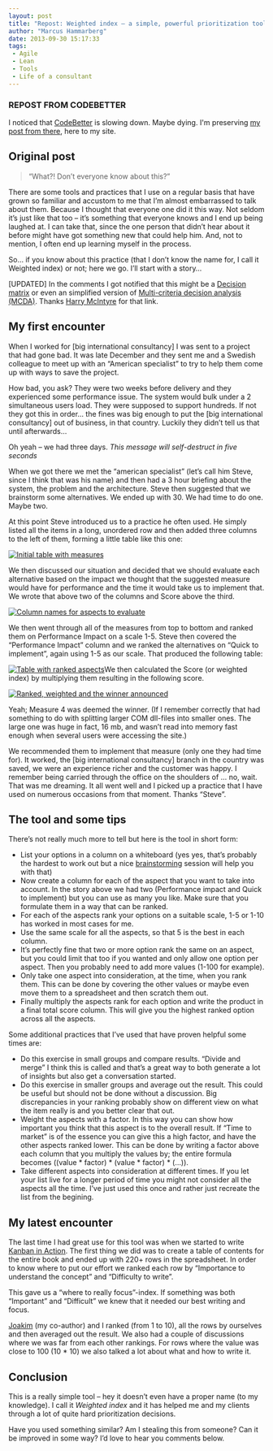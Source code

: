 ```yaml
---
layout: post
title: "Repost: Weighted index – a simple, powerful prioritization tool"
author: "Marcus Hammarberg"
date: 2013-09-30 15:17:33
tags:
 - Agile
 - Lean
 - Tools
 - Life of a consultant
---
```


### REPOST FROM CODEBETTER

I noticed that [CodeBetter](http://codebetter.com/marcushammarberg/) is slowing down. Maybe dying. I'm preserving [my post from there](http://codebetter.com/marcushammarberg/2013/09/30/weighted-index/), here to my site. 

## Original post

> “What?! Don’t everyone know about this?”

There are some tools and practices that I use on a regular basis that have grown so familiar and accustom to me that I’m almost embarrassed to talk about them. Because I thought that everyone one did it this way. Not seldom it’s just like that too – it’s something that everyone knows and I end up being laughed at. I can take that, since the one person that didn’t hear about it before might have got something new that could help him. And, not to mention, I often end up learning myself in the process.

So… if you know about this practice (that I don’t know the name for, I call it Weighted index) or not; here we go. I’ll start with a story…

[UPDATED] In the comments I got notified that this might be a [Decision matrix](http://en.wikipedia.org/wiki/Decision_matrix) or even an simplified version of [Multi-criteria decision analysis (MCDA)](http://en.wikipedia.org/wiki/Multi-criteria_decision_analysis). Thanks [Harry McIntyre](http://codebetter.com/marcushammarberg/2013/09/30/weighted-index/#) for that link.

<a name='more'></a>

## My first encounter

When I worked for [big international consultancy] I was sent to a project that had gone bad. It was late December and they sent me and a Swedish colleague to meet up with an “American specialist” to try to help them come up with ways to save the project.

How bad, you ask? They were two weeks before delivery and they experienced some performance issue. The system would bulk under a 2 simultaneous users load. They were supposed to support hundreds. If not they got this in order… the fines was big enough to put the [big international consultancy] out of business, in that country. Luckily they didn’t tell us that until afterwards…

Oh yeah – we had three days. *This message will self-destruct in five seconds*

When we got there we met the “american specialist” (let’s call him Steve, since I think that was his name) and then had a 3 hour briefing about the system, the problem and the architecture. Steve then suggested that we brainstorm some alternatives. We ended up with 30. We had time to do one. Maybe two.

At this point Steve introduced us to a practice he often used. He simply listed all the items in a long, unordered row and then added three columns to the left of them, forming a little table like this one:

[![Initial table with measures](http://codebetter.com/marcushammarberg/files/2013/09/Screen-Shot-2013-09-30-at-09.13.57-.png)](http://codebetter.com/marcushammarberg/files/2013/09/Screen-Shot-2013-09-30-at-09.13.57-.png)

We then discussed our situation and decided that we should evaluate each alternative based on the impact we thought that the suggested measure would have for performance and the time it would take us to implement that. We wrote that above two of the columns and Score above the third.

[![Column names for aspects to evaluate](http://codebetter.com/marcushammarberg/files/2013/09/Screen-Shot-2013-09-30-at-09.14.04-.png)](http://codebetter.com/marcushammarberg/files/2013/09/Screen-Shot-2013-09-30-at-09.14.04-.png)

We then went through all of the measures from top to bottom and ranked them on Performance Impact on a scale 1-5. Steve then covered the “Performance Impact” column and we ranked the alternatives on “Quick to implement”, again using 1-5 as our scale. That produced the following table:

[![Table with ranked aspects](http://codebetter.com/marcushammarberg/files/2013/09/Screen-Shot-2013-09-30-at-09.14.17-.png)](http://codebetter.com/marcushammarberg/files/2013/09/Screen-Shot-2013-09-30-at-09.14.17-.png)We then calculated the Score (or weighted index) by multiplying them resulting in the following score.

[![Ranked, weighted and the winner announced](http://codebetter.com/marcushammarberg/files/2013/09/Screen-Shot-2013-09-30-at-09.27.31-.png)](http://codebetter.com/marcushammarberg/files/2013/09/Screen-Shot-2013-09-30-at-09.27.31-.png)

Yeah; Measure 4 was deemed the winner.
(If I remember correctly that had something to do with splitting larger COM dll-files into smaller ones. The large one was huge in fact, 16 mb, and wasn’t read into memory fast enough when several users were accessing the site.)

We recommended them to implement that measure (only one they had time for). It worked, the [big international consultancy] branch in the country was saved, we were an experience richer and the customer was happy. I remember being carried through the office on the shoulders of … no, wait. That was me dreaming. It all went well and I picked up a practice that I have used on numerous occasions from that moment. Thanks “Steve”.

## The tool and some tips

There’s not really much more to tell but here is the tool in short form:

- List your options in a column on a whiteboard (yes yes, that’s probably the hardest to work out but a nice [brainstorming](http://www.gogamestorm.com/?s=brainstorm)  session will help you with that)
- Now create a column for each of the aspect that you want to take into account. In the story above we had two (Performance impact and Quick to implement) but you can use as many you like. Make sure that you formulate them in a way that can be ranked.
- For each of the aspects rank your options on a suitable scale, 1-5 or 1-10 has worked in most cases for me.
- Use the same scale for all the aspects, so that 5 is the best in each column.
- It’s perfectly fine that two or more option rank the same on an aspect, but you could limit that too if you wanted and only allow one option per aspect. Then you probably need to add more values (1-100 for example).
- Only take one aspect into consideration, at the time, when you rank them. This can be done by covering the other values or maybe even move them to a spreadsheet and then scratch them out.
- Finally multiply the aspects rank for each option and write the product in a final total score column. This will give you the highest ranked option across all the aspects.

Some additional practices that I’ve used that have proven helpful some times are:

- Do this exercise in small groups and compare results. “Divide and merge” I think this is called and that’s a great way to both generate a lot of insights but also get a conversation started.
- Do this exercise in smaller groups and average out the result. This could be useful but should not be done without a discussion. Big discrepancies in your ranking probably show on different view on what the item really is and you better clear that out.
- Weight the aspects with a factor. In this way you can show how important you think that this aspect is to the overall result. If “Time to market” is of the essence you can give this a high factor, and have the other aspects ranked lower. This can be done by writing a factor above each column that you multiply the values by; the entire formula becomes ((value * factor) * (value * factor) * (…)).
- Take different aspects into consideration at different times. If you let your list live for a longer period of time you might not consider all the aspects all the time. I’ve just used this once and rather just recreate the list from the begining.

## My latest encounter

The last time I had great use for this tool was when we started to write [Kanban in Action](http://bit.ly/theKanbanBook). The first thing we did was to create a table of contents for the entire book and ended up with 220+ rows in the spreadsheet. In order to know where to put our effort we ranked each row by “Importance to understand the concept” and “Difficulty to write”.

This gave us a “where to really focus”-index. If something was both “Important” and “Difficult” we knew that it needed our best writing and focus.

[Joakim](http://joakimsunden.com/) (my co-author) and I ranked (from 1 to 10), all the rows by ourselves and then averaged out the result. We also had a couple of discussions where we was far from each other rankings. For rows where the value was close to 100 (10 * 10)  we also talked a lot about what and how to write it.

## Conclusion

This is a really simple tool – hey it doesn’t even have a proper name (to my knowledge). I call it *Weighted index* and it has helped me and my clients through a lot of quite hard prioritization decisions.

Have you used something similar? Am I stealing this from someone? Can it be improved in some way? I’d love to hear you comments below.